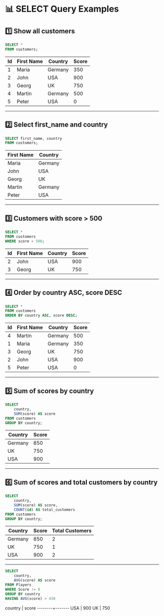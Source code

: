 # 📊 SELECT Query Examples

## 1️⃣ Show all customers
```sql
SELECT *
FROM customers;
```

| Id | First Name | Country  | Score |
|----|------------|----------|-------|
| 1  | Maria      | Germany  | 350   |
| 2  | John       | USA      | 900   |
| 3  | Georg      | UK       | 750   |
| 4  | Martin     | Germany  | 500   |
| 5  | Peter      | USA      | 0     |

---
## 2️⃣ Select first_name and country
```sql
SELECT first_name, country
FROM customers;
```
| First Name | Country |
| ---------- | ------- |
| Maria      | Germany |
| John       | USA     |
| Georg      | UK      |
| Martin     | Germany |
| Peter      | USA     |

---
## 3️⃣ Customers with score > 500
```sql
SELECT *
FROM customers 
WHERE score > 500;
```
| Id | First Name | Country | Score |
| -- | ---------- | ------- | ----- |
| 2  | John       | USA     | 900   |
| 3  | Georg      | UK      | 750   |

---
## 4️⃣ Order by country ASC, score DESC
```sql
SELECT *
FROM customers 
ORDER BY country ASC, score DESC;
```
| Id | First Name | Country | Score |
| -- | ---------- | ------- | ----- |
| 4  | Martin     | Germany | 500   |
| 1  | Maria      | Germany | 350   |
| 3  | Georg      | UK      | 750   |
| 2  | John       | USA     | 900   |
| 5  | Peter      | USA     | 0     |

---
## 5️⃣ Sum of scores by country
```sql
SELECT 
    country,
    SUM(score) AS score
FROM customers
GROUP BY country;
```
| Country | Score |
| ------- | ----- |
| Germany | 850   |
| UK      | 750   |
| USA     | 900   |

---
## 6️⃣ Sum of scores and total customers by country
```sql
SELECT 
    country,
    SUM(score) AS score,
    COUNT(id) AS total_customers
FROM customers
GROUP BY country;
```
| Country | Score | Total Customers |
| ------- | ----- | --------------- |
| Germany | 850   | 2               |
| UK      | 750   | 1               |
| USA     | 900   | 2               |

---
```sql
SELECT 
    country,
    AVG(score) AS score
FROM Players
WHERE Score != 0
GROUP BY country
HAVING AVG(score) > 430
```
country | score
--------+-------
USA     | 900
UK      | 750


